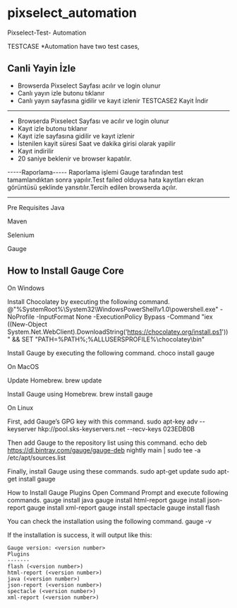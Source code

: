 # pixselect_automation
Pixselect-Test- Automation 

TESTCASE
*Automation have two test cases,

Canli Yayin İzle 
--------------
* Browserda Pixselect Sayfası acılır ve login olunur
* Canlı yayın izle butonu tıklanır
* Canlı yayın sayfasına gidilir ve kayıt izlenir
TESTCASE2
Kayit İndir 
--------------
* Browserda Pixselect Sayfası ve acılır ve login olunur
* Kayıt izle butonu tıklanır
* Kayıt izle sayfasına gidilir ve kayıt izlenir
* İstenilen kayit süresi Saat ve dakika girisi olarak yapilir
* Kayıt indirilir
* 20 saniye beklenir ve browser kapatılır.


-----Raporlama-----
Raporlama işlemi Gauge tarafından test tamamlandıktan sonra yapılır.Test failed olduysa hata kayıtları ekran görüntüsü 
şeklinde yansıtılır.Tercih edilen browserda açılır. 

--------------------

Pre Requisites
Java

Maven

Selenium

Gauge


## How to Install Gauge Core
On Windows

Install Chocolatey by executing the following command.
@"%SystemRoot%\System32\WindowsPowerShell\v1.0\powershell.exe" -NoProfile -InputFormat None -ExecutionPolicy Bypass -Command "iex ((New-Object System.Net.WebClient).DownloadString(‘https://chocolatey.org/install.ps1'))" && SET "PATH=%PATH%;%ALLUSERSPROFILE%\chocolatey\bin"

Install Gauge by executing the following command.
choco install gauge

On MacOS

Update Homebrew.
brew update

Install Gauge using Homebrew.
brew install gauge

On Linux

First, add Gauge’s GPG key with this command.
sudo apt-key adv --keyserver hkp://pool.sks-keyservers.net --recv-keys 023EDB0B

Then add Gauge to the repository list using this command.
echo deb https://dl.bintray.com/gauge/gauge-deb nightly main | sudo tee -a /etc/apt/sources.list

Finally, install Gauge using these commands.
sudo apt-get update
sudo apt-get install gauge


How to Install Gauge Plugins
Open Command Prompt and execute following commands.
gauge install java
gauge install html-report
gauge install json-report
gauge install xml-report
gauge install spectacle
gauge install flash

You can check the installation using the following command.
gauge -v

If the installation is success, it will output like this:

    Gauge version: <version number>
    Plugins
    -------
    flash (<version number>)
    html-report (<version number>)
    java (<version number>)
    json-report (<version number>)
    spectacle (<version number>)
    xml-report (<version number>)
